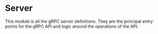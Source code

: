 # Server

This module is all the gRPC server definitions. 
They are the principal entry points for the gRPC API and logic around the operations of the API. 